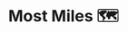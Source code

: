 ---
title: Most Miles 🗺️
description: Top 50 most miles traveled, sorted by most to least
page_title: Most Miles 
draft: false
layout: sort
order_by: totaltripdistance
max_records: 50
---